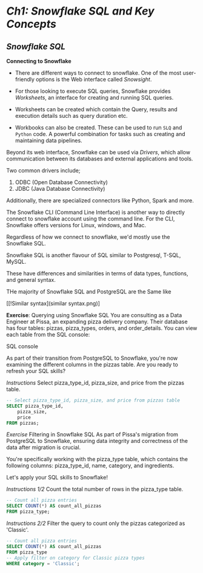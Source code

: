 # _Ch1: Snowflake SQL and Key Concepts_

## _Snowflake SQL_

**Connecting to Snowflake**
- There are different ways to connect to snowflake. One of the most user-friendly options is the Web interface called *Snowsight*.
- For those looking to execute SQL queries, Snowflake provides *Worksheets*, an interface for creating and running SQL queries.

- Worksheets can be created which contain the Query, results and execution details such as query duration etc.
- Workbooks can also be created. These can be used to run `SLQ` and `Python` code. A powerful combination for tasks such as creating and maintaining data pipelines.

Beyond its web interface, Snowflake can be used via *Drivers*, which allow communication between its databases and external applications and tools.

Two common drivers include;

1. ODBC (Open Database Connectivity)
2. JDBC (Java Database Connectivity)

Additionally, there are specialized connectors like Python, Spark and more.

The Snowflake CLI (Command Line Interface) is another way to directly connect to snowflake account using the command line.
For the CLI, Snowflake offers versions for Linux, windows, and Mac.

Regardless of how we connect to snowflake, we'd mostly use the Snowflake SQL. 

Snowflake SQL is another flavour of SQL similar to Postgresql, T-SQL, MySQL.

These have differences and similarities in terms of data types, functions, and general syntax.

THe majority of Snowflake SQL and PostgreSQL are the Same like

[[!Similar syntax](similar syntax.png)]

**Exercise**: Querying using Snowflake SQL
You are consulting as a Data Engineer at Pissa, an expanding pizza delivery company. Their database has four tables: pizzas, pizza_types, orders, and order_details. You can view each table from the SQL console:

SQL console

As part of their transition from PostgreSQL to Snowflake, you're now examining the different columns in the pizzas table. Are you ready to refresh your SQL skills?

*Instructions*
Select pizza_type_id, pizza_size, and price from the pizzas table.

```sql
-- Select pizza_type_id, pizza_size, and price from pizzas table
SELECT pizza_type_id,
	pizza_size,
    price
FROM pizzas;
```

*Exercise*
Filtering in Snowflake SQL
As part of Pissa's migration from PostgreSQL to Snowflake, ensuring data integrity and correctness of the data after migration is crucial.

You're specifically working with the pizza_type table, which contains the following columns: pizza_type_id, name, category, and ingredients.

Let's apply your SQL skills to Snowflake!

*Instructions 1/2*
Count the total number of rows in the pizza_type table.


```sql
-- Count all pizza entries
SELECT COUNT(*) AS count_all_pizzas
FROM pizza_type;
```
*Instructions 2/2*
Filter the query to count only the pizzas categorized as 'Classic'.
```sql
-- Count all pizza entries
SELECT COUNT(*) AS count_all_pizzas
FROM pizza_type
-- Apply filter on category for Classic pizza types
WHERE category = 'Classic';
```


